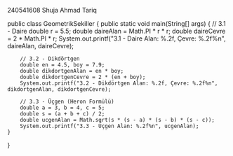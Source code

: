 240541608 
Shuja Ahmad Tariq

public class GeometrikSekiller {
    public static void main(String[] args) {
        // 3.1 - Daire
        double r = 5.5;
        double daireAlan = Math.PI * r * r;
        double daireCevre = 2 * Math.PI * r;
        System.out.printf("3.1 - Daire Alan: %.2f, Çevre: %.2f%n", daireAlan, daireCevre);

        // 3.2 - Dikdörtgen
        double en = 4.5, boy = 7.9;
        double dikdortgenAlan = en * boy;
        double dikdortgenCevre = 2 * (en + boy);
        System.out.printf("3.2 - Dikdörtgen Alan: %.2f, Çevre: %.2f%n", dikdortgenAlan, dikdortgenCevre);

        // 3.3 - Üçgen (Heron Formülü)
        double a = 3, b = 4, c = 5;
        double s = (a + b + c) / 2;
        double ucgenAlan = Math.sqrt(s * (s - a) * (s - b) * (s - c));
        System.out.printf("3.3 - Üçgen Alan: %.2f%n", ucgenAlan);
    }
}

